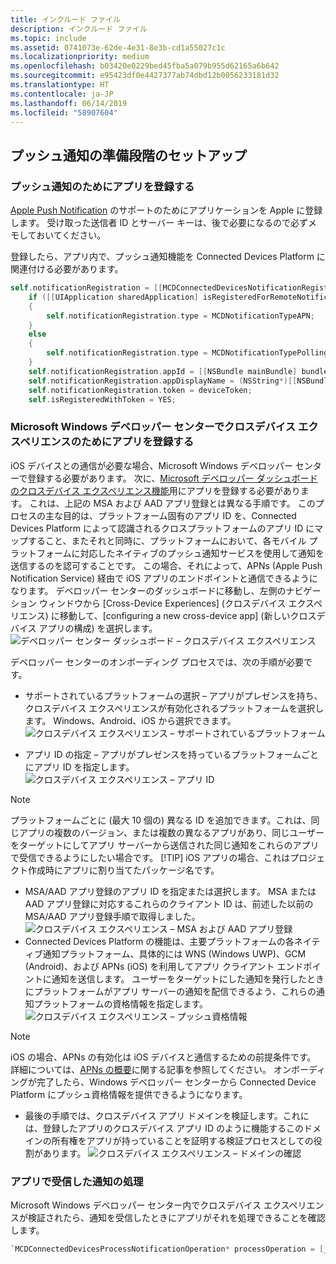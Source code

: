 ```yaml
---
title: インクルード ファイル
description: インクルード ファイル
ms.topic: include
ms.assetid: 0741073e-62de-4e31-8e3b-cd1a55027c1c
ms.localizationpriority: medium
ms.openlocfilehash: b03420e0229bed45fba5a079b955d62165a6b642
ms.sourcegitcommit: e95423df0e4427377ab74dbd12b0056233181d32
ms.translationtype: HT
ms.contentlocale: ja-JP
ms.lasthandoff: 06/14/2019
ms.locfileid: "58907604"
---
```

## <a name="preliminary-setup-for-push-notifications"></a>プッシュ通知の準備段階のセットアップ

### <a name="register-your-app-for-push-notifications"></a>プッシュ通知のためにアプリを登録する

[Apple Push Notification](https://developer.apple.com/notifications/) のサポートのためにアプリケーションを Apple に登録します。 受け取った送信者 ID とサーバー キーは、後で必要になるので必ずメモしておいてください。 

登録したら、アプリ内で、プッシュ通知機能を Connected Devices Platform に関連付ける必要があります。

```ObjectiveC
self.notificationRegistration = [[MCDConnectedDevicesNotificationRegistration alloc] init];
    if ([[UIApplication sharedApplication] isRegisteredForRemoteNotifications])
    {
        self.notificationRegistration.type = MCDNotificationTypeAPN;
    }
    else
    {
        self.notificationRegistration.type = MCDNotificationTypePolling;
    }
    self.notificationRegistration.appId = [[NSBundle mainBundle] bundleIdentifier];
    self.notificationRegistration.appDisplayName = (NSString*)[[NSBundle mainBundle] objectForInfoDictionaryKey:@"CFBundleDisplayName"];
    self.notificationRegistration.token = deviceToken;
    self.isRegisteredWithToken = YES;
```

### <a name="register-your-app-in-microsoft-windows-dev-center-for-cross-device-experiences"></a>Microsoft Windows デベロッパー センターでクロスデバイス エクスペリエンスのためにアプリを登録する
iOS デバイスとの通信が必要な場合、Microsoft Windows デベロッパー センターで登録する必要があります。  次に、[Microsoft デベロッパー ダッシュボードのクロスデバイス エクスペリエンス機能](https://developer.microsoft.com/dashboard/crossplatform/web)用にアプリを登録する必要があります。 これは、上記の MSA および AAD アプリ登録とは異なる手順です。 このプロセスの主な目的は、プラットフォーム固有のアプリ ID を、Connected Devices Platform によって認識されるクロスプラットフォームのアプリ ID にマップすること、またそれと同時に、プラットフォームにおいて、各モバイル プラットフォームに対応したネイティブのプッシュ通知サービスを使用して通知を送信するのを認可することです。 この場合、それによって、APNs (Apple Push Notification Service) 経由で iOS アプリのエンドポイントと通信できるようになります。 デベロッパー センターのダッシュボードに移動し、左側のナビゲーション ウィンドウから [Cross-Device Experiences] (クロスデバイス エクスペリエンス) に移動して、[configuring a new cross-device app] (新しいクロスデバイス アプリの構成) を選択します。
![デベロッパー センター ダッシュボード – クロスデバイス エクスペリエンス](../../notifications/media/dev_center_portal/dev_center_portal_1_overview.png)

デベロッパー センターのオンボーディング プロセスでは、次の手順が必要です。
* サポートされているプラットフォームの選択 – アプリがプレゼンスを持ち、クロスデバイス エクスペリエンスが有効化されるプラットフォームを選択します。 Windows、Android、iOS から選択できます。
![クロスデバイス エクスペリエンス – サポートされているプラットフォーム](../../notifications/media/dev_center_portal/dev_center_portal_2_supported_platforms.png)

* アプリ ID の指定 – アプリがプレゼンスを持っているプラットフォームごとにアプリ ID を指定します。
![クロスデバイス エクスペリエンス – アプリ ID](../../notifications/media/dev_center_portal/dev_center_portal_3_app_ids.png)
> [!NOTE]
> プラットフォームごとに (最大 10 個の) 異なる ID を追加できます。これは、同じアプリの複数のバージョン、または複数の異なるアプリがあり、同じユーザーをターゲットにしてアプリ サーバーから送信された同じ通知をこれらのアプリで受信できるようにしたい場合です。 
> [!TIP] 
> iOS アプリの場合、これはプロジェクト作成時にアプリに割り当てたパッケージ名です。 

* MSA/AAD アプリ登録のアプリ ID を指定または選択します。 MSA または AAD アプリ登録に対応するこれらのクライアント ID は、前述した以前の MSA/AAD アプリ登録手順で取得しました。
![クロスデバイス エクスペリエンス – MSA および AAD アプリ登録](../../notifications/media/dev_center_portal/dev_center_portal_4_msa_aad_connections.png)
* Connected Devices Platform の機能は、主要プラットフォームの各ネイティブ通知プラットフォーム、具体的には WNS (Windows UWP)、GCM (Android)、および APNs (iOS) を利用してアプリ クライアント エンドポイントに通知を送信します。 ユーザーをターゲットにした通知を発行したときにプラットフォームがアプリ サーバーの通知を配信できるよう、これらの通知プラットフォームの資格情報を指定します。 
![クロスデバイス エクスペリエンス – プッシュ資格情報](../../notifications/media/dev_center_portal/dev_center_portal_5_push_credentials.png)
> [!NOTE] 
> iOS の場合、APNs の有効化は iOS デバイスと通信するための前提条件です。 詳細については、[APNs の概要](https://developer.apple.com/library/archive/documentation/NetworkingInternet/Conceptual/RemoteNotificationsPG/APNSOverview.html#//apple_ref/doc/uid/TP40008194-CH8-SW1)に関する記事を参照してください。 オンボーディングが完了したら、Windows デベロッパー センターから Connected Device Platform にプッシュ資格情報を提供できるようになります。 
* 最後の手順では、クロスデバイス アプリ ドメインを検証します。これには、登録したアプリのクロスデバイス アプリ ID のように機能するこのドメインの所有権をアプリが持っていることを証明する検証プロセスとしての役割があります。
![クロスデバイス エクスペリエンス – ドメインの確認](../../notifications/media/dev_center_portal/dev_center_portal_6_domain_verification.png)

### <a name="process-notifications-as-they-are-received-by-the-app"></a>アプリで受信した通知の処理

Microsoft Windows デベロッパー センター内でクロスデバイス エクスペリエンスが検証されたら、通知を受信したときにアプリがそれを処理できることを確認します。 

```ObjectiveC
`MCDConnectedDevicesProcessNotificationOperation* processOperation = [_platformManager.platform processNotification:notificationInfo];`
```